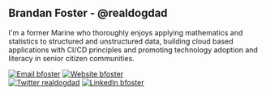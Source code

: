 ## Brandan Foster - @realdogdad
I'm a former Marine who thoroughly enjoys applying mathematics and statistics to structured and unstructured data, building cloud based applications with CI/CD principles and promoting technology adoption and literacy in senior citizen communities.

[![Email bfoster](https://img.shields.io/badge/Email-brandan@getfoster.net-greeb?style=for-the-badge)](mailto:brandan@getfoster.net)
[![Website bfoster](https://img.shields.io/badge/Website-./getfoster-yellow?style=for-the-badge)](https:www.getfoster.net/hire-me)
<br>
[![Twitter realdogdad](https://img.shields.io/badge/Twitter-@real_dog_dad-9cf?style=for-the-badge)](https://twitter.com/real_dog_dad)
[![LinkedIn bfoster](https://img.shields.io/badge/LinkedIn-getfoster-blue?style=for-the-badge)](https://www.linkedin.com/in/getfoster/)

